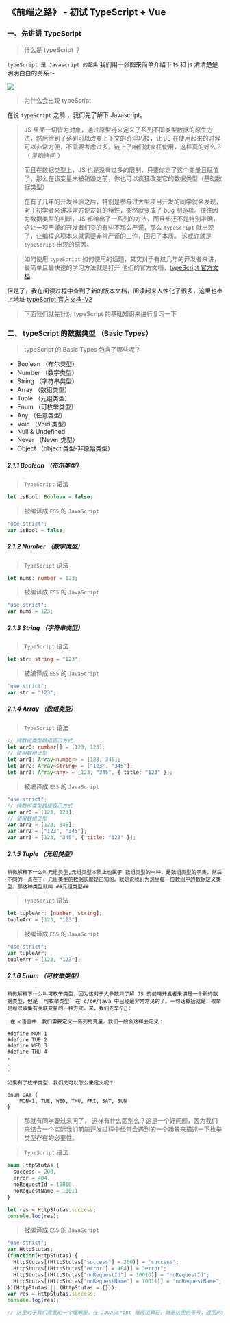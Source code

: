 ## 《前端之路》 - 初试 TypeScript + Vue

### 一、先讲讲 TypeScript

> 什么是 typeScript ？

`typeScript 是 Javascript 的超集` 我们用一张图来简单介绍下 ts 和 js 清清楚楚明明白白的关系～

![](https://img2020.cnblogs.com/blog/675289/202003/675289-20200312003252090-1948582131.jpg)

> 为什么会出现 typeScript

在说 `typeScript` 之前 ，我们先了解下 Javascript。

> JS 里面一切皆为对象，通过原型链来定义了系列不同类型数据的原生方法，然后给到了系列可以改变上下文的奇淫巧技，让 JS 在使用起来的时候可以非常方便，不需要考虑过多，链上了咱们就疯狂使用，这样真的好么？（ 灵魂拷问 ）
>
> 而且在数据类型上，JS 也是没有过多的限制，只要你定了这个变量且赋值了，那么在该变量未被销毁之前，你也可以疯狂改变它的数据类型（基础数据类型）
>
> 在有了几年的开发经验之后，特别是参与过大型项目开发的同学就会发现，对于初学者来讲非常方便友好的特性，突然就变成了 bug 制造机。往往因为数据类型的判断，JS 都给出了一系列的方法，而且都还不是特别准确，这让一项严谨的开发者们变的有些不那么严谨，那么 `typeScript` 就出现了，让编程这项本来就需要非常严谨的工作，回归了本质。 这或许就是 `typeScript` 出现的原因。

> 如何使用 `typeScript`
> 如何使用的话题，其实对于有过几年的开发者来讲，最简单且最快速的学习方法就是打开 他们的官方文档，[typeScript 官方文档](https://www.typescriptlang.org/)

但是了，我在阅读过程中查到了新的版本文档，阅读起来人性化了很多，这里也奉上地址 [typeScript 官方文档-V2](https://www.typescriptlang.org/v2/docs/handbook/basic-types.html)

> 下面我们就先针对 typeScript 的基础知识来进行复习一下

### 二、 typeScript 的数据类型 （Basic Types）

> typeScript 的 Basic Types 包含了哪些呢？

- Boolean （布尔类型）
- Number （数字类型）
- String （字符串类型）
- Array （数组类型）
- Tuple （元组类型）
- Enum （可枚举类型）
- Any （任意类型）
- Void （Void 类型）
- Null & Undefined
- Never （Never 类型）
- Object （object 类型-非原始类型）

##### 2.1.1 Boolean （布尔类型）

> `TypeScript` 语法

```typescript
let isBool: Boolean = false;
```

> 被编译成 `ES5` 的 `JavaScript`

```javascript
"use strict";
var isBool = false;
```

##### 2.1.2 Number （数字类型）

> `TypeScript` 语法

```typescript
let nums: number = 123;
```

> 被编译成 `ES5` 的 `JavaScript`

```javascript
"use strict";
var nums = 123;
```

##### 2.1.3 String （字符串类型）

> `TypeScript` 语法

```typescript
let str: string = "123";
```

> 被编译成 `ES5` 的 `JavaScript`

```javascript
"use strict";
var str = "123";
```

##### 2.1.4 Array （数组类型）

> `TypeScript` 语法

```typescript
// 纯数组类型数组表示方式
let arr0: number[] = [123, 123];
// 使用数组泛型
let arr1: Array<number> = [123, 345];
let arr2: Array<string> = ["123", "345"];
let arr3: Array<any> = [123, "345", { title: "123" }];
```

> 被编译成 `ES5` 的 `JavaScript`

```javascript
"use strict";
// 纯数组类型数组表示方式
var arr0 = [123, 123];
// 使用数组泛型
var arr1 = [123, 345];
var arr2 = ["123", "345"];
var arr3 = [123, "345", { title: "123" }];
```

##### 2.1.5 Tuple （元组类型）

    稍微解释下什么叫元组类型,元组类型本质上也属于 数组类型的一种，是数组类型的子集，然后不同的一点在于，元组类型的数据长度是已知的。就是说我们为这里每一位数组中的数据定义类型。那这种类型就叫 ##元组类型##

> `TypeScript` 语法

```typescript
let tupleArr: [number, string];
tupleArr = [123, "123"];
```

> 被编译成 `ES5` 的 `JavaScript`

```javascript
"use strict";
var tupleArr;
tupleArr = [123, "123"];
```

##### 2.1.6 Enum （可枚举类型）

    稍微解释下什么叫可枚举类型，因为这对于大多数只了解 JS 的前端开发者来讲是一个新的数据类型，但是 `可枚举类型` 在 c/c#/java 中已经是非常常见的了。一句话概括就是，枚举是组织收集有关联变量的一种方式。来，我们先举个🌰：

     在 c语言中，我们需要定义一系列的变量，我们一般会这样去定义：

```basic
#define MON 1
#define TUE 2
#define WED 3
#define THU 4
.
.
.
```

    如果有了枚举类型，我们又可以怎么来定义呢？

```basic
enum DAY {
	MON=1, TUE, WED, THU, FRI, SAT, SUN
}
```

> 那就有同学要过来问了， 这样有什么区别么？这是一个好问题，因为我们来结合一个实际我们前端开发过程中经常会遇到的一个场景来描述一下枚举类型存在的必要性。

> `TypeScript` 语法

```typescript
enum HttpStutas {
  success = 200,
  error = 404,
  noRequestId = 10010,
  noRequestName = 10011
}

let res = HttpStutas.success;
console.log(res);
```

> 被编译成 `ES5` 的 `JavaScript`

```javascript
"use strict";
var HttpStutas;
(function(HttpStutas) {
  HttpStutas[(HttpStutas["success"] = 200)] = "success";
  HttpStutas[(HttpStutas["error"] = 404)] = "error";
  HttpStutas[(HttpStutas["noRequestId"] = 10010)] = "noRequestId";
  HttpStutas[(HttpStutas["noRequestName"] = 10011)] = "noRequestName";
})(HttpStutas || (HttpStutas = {}));
var res = HttpStutas.success;
console.log(res);

// 这里对于我们需要的一个理解是，在 JavaScript 赋值运算符，就是这里的等号，返回的解决是被赋的这个值。
```
